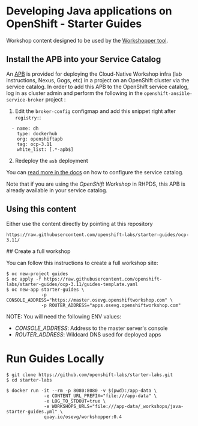 # Developing Java applications on OpenShift - Starter Guides 

Workshop content designed to be used by the [Workshopper tool](https://github.com/osevg/workshopper).

## Install the APB into your Service Catalog

An [APB](https://hub.docker.com/r/openshiftapb/starter-workshop-apb/) is provided for 
deploying the Cloud-Native Workshop infra (lab instructions, Nexus, Gogs, etc) in a project 
on an OpenShift cluster via the service catalog. In order to add this APB to the OpenShift service catalog, log in 
as cluster admin and perform the following in the `openshift-ansible-service-broker` project :

1. Edit the `broker-config` configmap and add this snippet right after `registry:`:

  ```
    - name: dh
      type: dockerhub
      org: openshiftapb
      tag: ocp-3.11
      white_list: [.*-apb$]
  ```

2. Redeploy the `asb` deployment

You can [read more in the docs](https://docs.openshift.com/container-platform/3.11/install_config/oab_broker_configuration.html#oab-config-registry-dockerhub) 
on how to configure the service catalog.

Note that if you are using the _OpenShift Workshop_ in RHPDS, this APB is already available in your service catalog.


## Using this content

Either use the content directly by pointing at this repository

```
https://raw.githubusercontent.com/openshift-labs/starter-guides/ocp-3.11/
```

## Create a full workshop

You can follow this instructions to create a full workshop site:

```
$ oc new-project guides
$ oc apply -f https://raw.githubusercontent.com/openshift-labs/starter-guides/ocp-3.11/guides-template.yaml
$ oc new-app starter-guides \
             -p CONSOLE_ADDRESS="https://master.osevg.openshiftworkshop.com" \
             -p ROUTER_ADDRESS="apps.osevg.openshiftworkshop.com"
```

NOTE: You will need the following ENV values:

* *CONSOLE_ADDRESS*: Address to the master server's console
* *ROUTER_ADDRESS*: Wildcard DNS used for deployed apps

# Run Guides Locally
```
$ git clone https://github.com/openshift-labs/starter-labs.git
$ cd starter-labs

$ docker run -it --rm -p 8080:8080 -v $(pwd):/app-data \
              -e CONTENT_URL_PREFIX="file:///app-data" \
              -e LOG_TO_STDOUT=true \
              -e WORKSHOPS_URLS="file:///app-data/_workshops/java-starter-guides.yml" \
              quay.io/osevg/workshopper:0.4
```
